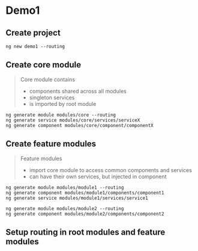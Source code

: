 # Demo1

## Create project
``` 
ng new demo1 --routing
```

## Create core module
> Core module contains 
> - components shared across all modules
> - singleton services
> - is imported by root module


```
ng generate module modules/core --routing
ng generate service modules/core/services/serviceX
ng generate component modules/core/component/componentX
```

## Create feature modules
> Feature modules
> - import core module to access common components and services
> - can have their own services, but injected in component
```
ng generate module modules/module1 --routing
ng generate component modules/module1/components/component1
ng generate service modules/module1/services/service1

ng generate module modules/module2 --routing
ng generate component modules/module2/components/component2
```

## Setup routing in root modules and feature modules
